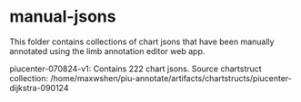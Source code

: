 # manual-jsons

This folder contains collections of chart jsons that have been manually annotated
using the limb annotation editor web app.

piucenter-070824-v1: Contains 222 chart jsons.
    Source chartstruct collection: /home/maxwshen/piu-annotate/artifacts/chartstructs/piucenter-dijkstra-090124
